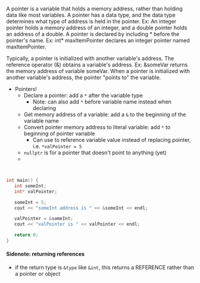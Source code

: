 A pointer is a variable that holds a memory address, rather than holding data like most variables. A pointer has a data type, and the data type determines what type of address is held in the pointer. Ex: An integer pointer holds a memory address of an integer, and a double pointer holds an address of a double. A pointer is declared by including * before the pointer's name. Ex: int* maxItemPointer declares an integer pointer named maxItemPointer.

Typically, a pointer is initialized with another variable's address. The reference operator (&) obtains a variable's address. Ex: &someVar returns the memory address of variable someVar. When a pointer is initialized with another variable's address, the pointer "points to" the variable.

- Pointers!
	- Declare a pointer: add a `*` after the variable type
		- Note: can also add `*` before variable name instead when declaring
	- Get memory address of a variable: add a `&` to the beginning of the variable name
	- Convert pointer memory address to literal variable: add `*` to beginning of pointer variable
		- Can use to reference variable value instead of replacing pointer, i.e. `*valPointer = 5`
	- `nullptr` is for a pointer that doesn't point to anything (yet)
	- 

```c++


int main() {
   int someInt;
   int* valPointer;

   someInt = 5;
   cout << "someInt address is " << &someInt << endl;

   valPointer = &someInt;        
   cout << "valPointer is " << valPointer << endl;

   return 0;
}

```
#### Sidenote: returning references
- if the return type is `&type` like `&int`, this returns a REFERENCE rather than a pointer or object